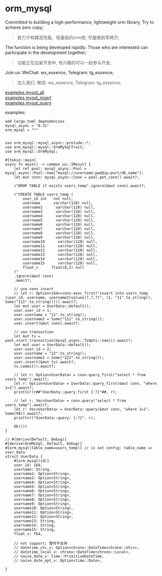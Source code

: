 # orm_mysql

Committed to building a high-performance, lightweight orm library; Try to achieve zero copy;
>致力于构建高性能、轻量级的orm库; 尽量做到零拷贝;

The function is being developed rapidly. Those who are interested can participate in the development together; 
>功能正在加紧开发中, 有兴趣的可以一起参与开发; 

Join us: WeChat: wx_essence, Telegram: tg_essence;
>加入我们: 微信: wx_essence, Telegram: tg_essence;

[examples mysql_all](https://github.com/guoyucode/orm_mysql/blob/main/examples/mysql_all.rs)<br>
[examples mysql_insert](https://github.com/guoyucode/orm_mysql/blob/main/examples/mysql_insert.rs)<br>
[examples mysql_query](https://github.com/guoyucode/orm_mysql/blob/main/examples/mysql_query.rs)<br>

examples:

    add Cargo.toml dependencies
    mysql_async = "0.31"
    orm_mysql = "*"

    
    use orm_mysql::mysql_async::prelude::*;
    use orm_mysql::mysql::OrmMySqlTrait;
    use orm_mysql::OrmMySql;

    #[tokio::main]
    async fn main() -> common_uu::IResult {
        let ref pool: mysql_async::Pool = mysql_async::Pool::new("mysql://username:pwd@ip:port/db_name");
        let mut conn: mysql_async::Conn = pool.get_conn().await?;

        r"DROP TABLE if exists users_temp".ignore(&mut conn).await?;

        r"CREATE TABLE users_temp (
            user_id int   not null,
            username      varchar(128) null,
            username2      varchar(128) null,
            username3      varchar(128) null,
            username4      varchar(128) null,
            username5      varchar(128) null,
            username6      varchar(128) null,
            username7      varchar(128) null,
            username8      varchar(128) null,
            username9      varchar(128) null,
            username10      varchar(128) null,
            username11      varchar(128) null,
            username12      varchar(128) null,
            username13      varchar(128) null,
            username14      varchar(128) null,
            username15      varchar(128) null,
            float_v      float(8,2) null
        )"
        .ignore(&mut conn)
        .await?;

        // use conn insert 
        // let r: Option<i64>=conn.exec_first("insert into users_temp (user_id, username, username2)values(?,?,?)", (1, "11".to_string(), Some("111".to_string()))).await?;
        let mut user = UserData::default();
        user.user_id = 1;
        user.username = "11".to_string();
        user.username2 = Some("111".to_string());
        user.insert(&mut conn).await?;

        // use transaction
        let mut tx = pool.start_transaction(mysql_async::TxOpts::new()).await?;
        let mut user = UserData::default();
        user.user_id = 2;
        user.username = "22".to_string();
        user.username2 = Some("222".to_string());
        user.insert(&mut tx).await?;
        tx.commit().await?;

        // let r: Option<UserData> = conn.query_first("select * from users_temp").await?;
        let r: Option<UserData> = UserData::query_first(&mut conn, "where 1=1").await?;
        println!(r##"UserData::query_first {:?}"##, r);

        // let r: Vec<UserData> = conn.query("select * from users_temp").await?;
        let r: Vec<UserData> = UserData::query(&mut conn, "where 1=1", Some(99)).await?;
        println!("UserData::query: {:?}", r);

        Ok(())
    }

    // #[derive(Default, Debug)]
    #[derive(OrmMySql, Default, Debug)]
    #[orm_mysql(table_name=users_temp)] // is not config: table_name => user_data
    struct UserData {
        #[orm_mysql(id)]
        user_id: i64,
        username: String,
        username2: Option<String>,
        username3: Option<String>,
        username4: Option<String>,
        username5: Option<String>,
        username6: Option<String>,
        username7: Option<String>,
        username8: Option<String>,
        username9: Option<String>,
        username10: Option<String>,
        username11: Option<String>,
        username12: Option<String>,
        username13: String,
        username14: String,
        username15: String,
        float_v: f64,

        // not support; 暂时不支持
        // datetime_utc_v: Option<chrono::DateTime<chrono::Utc>>,
        // datetime_local_v: chrono::DateTime<chrono::Local>,
        // naive_date_v: time::PrimitiveDateTime,
        // naive_date_opt_v: Option<time::Date>,

    }
